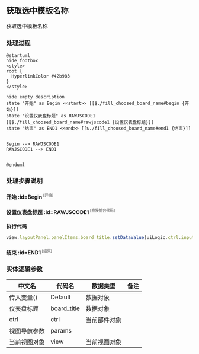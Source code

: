 ## 获取选中模板名称 <!-- {docsify-ignore-all} -->

   获取选中模板名称

### 处理过程

```plantuml
@startuml
hide footbox
<style>
root {
  HyperlinkColor #42b983
}
</style>

hide empty description
state "开始" as Begin <<start>> [[$./fill_choosed_board_name#begin {开始}]]
state "设置仪表盘标题" as RAWJSCODE1  [[$./fill_choosed_board_name#rawjscode1 {设置仪表盘标题}]]
state "结束" as END1 <<end>> [[$./fill_choosed_board_name#end1 {结束}]]


Begin --> RAWJSCODE1
RAWJSCODE1 --> END1


@enduml
```


### 处理步骤说明

#### 开始 :id=Begin<sup class="footnote-symbol"> <font color=gray size=1>[开始]</font></sup>




#### 设置仪表盘标题 :id=RAWJSCODE1<sup class="footnote-symbol"> <font color=gray size=1>[直接前台代码]</font></sup>



<p class="panel-title"><b>执行代码</b></p>

```javascript
view.layoutPanel.panelItems.board_title.setDataValue(uiLogic.ctrl.inputData.dyna_dashboard_name);


```

#### 结束 :id=END1<sup class="footnote-symbol"> <font color=gray size=1>[结束]</font></sup>






### 实体逻辑参数

|    中文名   |    代码名    |  数据类型      |备注 |
| --------| --------| --------  | --------   |
|传入变量(<i class="fa fa-check"/></i>)|Default|数据对象||
|仪表盘标题|board_title|数据对象||
|ctrl|ctrl|当前部件对象||
|视图导航参数|params|||
|当前视图对象|view|当前视图对象||
